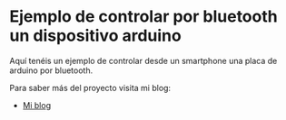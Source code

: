 Ejemplo de controlar por bluetooth un dispositivo arduino
=============

Aquí tenéis un ejemplo de controlar desde un smartphone una placa de arduino por bluetooth.

Para saber más del proyecto visita mi blog:

* [Mi blog](http://tirandolineasdecodigo.blogspot.com.es/)

